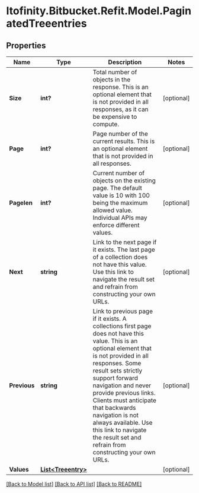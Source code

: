 # Itofinity.Bitbucket.Refit.Model.PaginatedTreeentries
## Properties

Name | Type | Description | Notes
------------ | ------------- | ------------- | -------------
**Size** | **int?** | Total number of objects in the response. This is an optional element that is not provided in all responses, as it can be expensive to compute. | [optional] 
**Page** | **int?** | Page number of the current results. This is an optional element that is not provided in all responses. | [optional] 
**Pagelen** | **int?** | Current number of objects on the existing page. The default value is 10 with 100 being the maximum allowed value. Individual APIs may enforce different values. | [optional] 
**Next** | **string** | Link to the next page if it exists. The last page of a collection does not have this value. Use this link to navigate the result set and refrain from constructing your own URLs. | [optional] 
**Previous** | **string** | Link to previous page if it exists. A collections first page does not have this value. This is an optional element that is not provided in all responses. Some result sets strictly support forward navigation and never provide previous links. Clients must anticipate that backwards navigation is not always available. Use this link to navigate the result set and refrain from constructing your own URLs. | [optional] 
**Values** | [**List&lt;Treeentry&gt;**](Treeentry.md) |  | [optional] 

[[Back to Model list]](../README.md#documentation-for-models) [[Back to API list]](../README.md#documentation-for-api-endpoints) [[Back to README]](../README.md)

